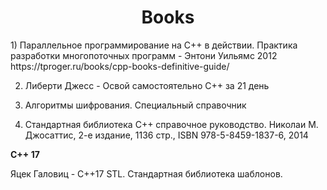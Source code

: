 <h1 align="center">Books</h1>
1)  Параллельное программирование на С++ в действии. Практика разработки многопоточных программ - Энтони Уильямс 2012
</br>https://tproger.ru/books/cpp-books-definitive-guide/

2)  Либерти Джесс - Освой самостоятельно С++ за 21 день

3)  Алгоритмы шифрования. Специальный справочник

4) Стандартная библиотека C++ справочное руководство. Николаи М. Джосаттис, 2-е издание, 1136 стр., ISBN 978-5-8459-1837-6, 2014


__C++ 17__

  Яцек Галовиц - С++17 STL. Стандартная библиотека шаблонов.
